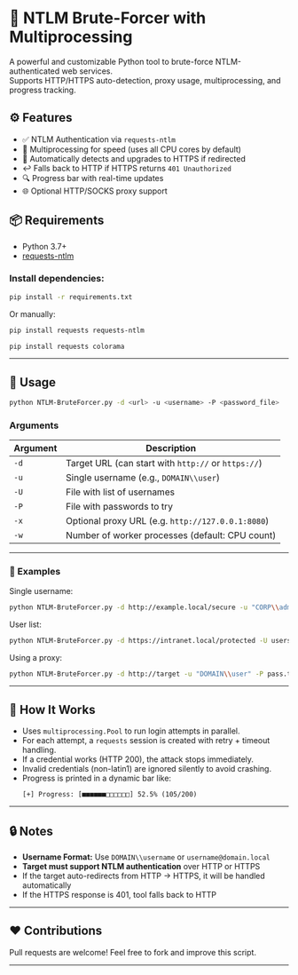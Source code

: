 # 🔐 NTLM Brute-Forcer with Multiprocessing

A powerful and customizable Python tool to brute-force NTLM-authenticated web services.  
Supports HTTP/HTTPS auto-detection, proxy usage, multiprocessing, and progress tracking.

## ⚙ Features

- ✅ NTLM Authentication via `requests-ntlm`
- 🚀 Multiprocessing for speed (uses all CPU cores by default)
- 🔁 Automatically detects and upgrades to HTTPS if redirected
- ↩️ Falls back to HTTP if HTTPS returns `401 Unauthorized`
- 🔍 Progress bar with real-time updates
- 🌐 Optional HTTP/SOCKS proxy support

## 📦 Requirements

- Python 3.7+
- [requests-ntlm](https://pypi.org/project/requests-ntlm/)

### Install dependencies:

```bash
pip install -r requirements.txt
```

Or manually:

```bash
pip install requests requests-ntlm
```
```bash
pip install requests colorama
```
---

## 🚀 Usage

```bash
python NTLM-BruteForcer.py -d <url> -u <username> -P <password_file>
```

### Arguments

| Argument       | Description                                         |
|----------------|-----------------------------------------------------|
| `-d`           | Target URL (can start with `http://` or `https://`) |
| `-u`           | Single username (e.g., `DOMAIN\\user`)             |
| `-U`           | File with list of usernames                        |
| `-P`           | File with passwords to try                         |
| `-x`           | Optional proxy URL (e.g. `http://127.0.0.1:8080`)  |
| `-w`           | Number of worker processes (default: CPU count)    |

---

### 🧪 Examples

Single username:
```bash
python NTLM-BruteForcer.py -d http://example.local/secure -u "CORP\\admin" -P passwords.txt
```

User list:
```bash
python NTLM-BruteForcer.py -d https://intranet.local/protected -U users.txt -P passwords.txt
```

Using a proxy:
```bash
python NTLM-BruteForcer.py -d http://target -u "DOMAIN\\user" -P pass.txt -x http://127.0.0.1:8080
```

---

## 🧠 How It Works

- Uses `multiprocessing.Pool` to run login attempts in parallel.
- For each attempt, a `requests` session is created with retry + timeout handling.
- If a credential works (HTTP 200), the attack stops immediately.
- Invalid credentials (non-latin1) are ignored silently to avoid crashing.
- Progress is printed in a dynamic bar like:
  ```
  [+] Progress: [■■■■■■□□□□□□] 52.5% (105/200)
  ```

---

## 🔒 Notes

- **Username Format:** Use `DOMAIN\\username` or `username@domain.local`
- **Target must support NTLM authentication** over HTTP or HTTPS
- If the target auto-redirects from HTTP → HTTPS, it will be handled automatically
- If the HTTPS response is 401, tool falls back to HTTP

---

## ❤️ Contributions

Pull requests are welcome! Feel free to fork and improve this script.

---
